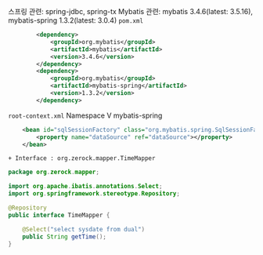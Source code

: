 스프링 관련: spring-jdbc, spring-tx
Mybatis 관련: mybatis 3.4.6(latest: 3.5.16), mybatis-spring 1.3.2(latest: 3.0.4)
`pom.xml`
```xml
        <dependency>
		    <groupId>org.mybatis</groupId>
		    <artifactId>mybatis</artifactId>
		    <version>3.4.6</version>
		</dependency>
		<dependency>
		    <groupId>org.mybatis</groupId>
		    <artifactId>mybatis-spring</artifactId>
		    <version>1.3.2</version>
		</dependency>
```
`root-context.xml`
Namespace V mybatis-spring
```xml
    <bean id="sqlSessionFactory" class="org.mybatis.spring.SqlSessionFactoryBean">
		<property name="dataSource" ref="dataSource"></property>
	</bean>
```
`+ Interface : org.zerock.mapper.TimeMapper`
```java
package org.zerock.mapper;

import org.apache.ibatis.annotations.Select;
import org.springframework.stereotype.Repository;

@Repository
public interface TimeMapper {

	@Select("select sysdate from dual")
	public String getTime();
}
```

